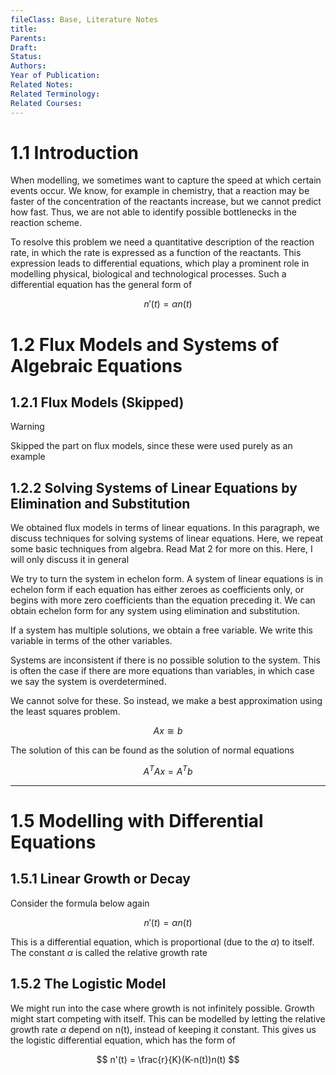 ```yaml
---
fileClass: Base, Literature Notes
title: 
Parents: 
Draft: 
Status: 
Authors: 
Year of Publication: 
Related Notes: 
Related Terminology: 
Related Courses: 
---
```

# 1.1 Introduction
When modelling, we sometimes want to capture the speed at which certain events occur. We know, for example in chemistry, that a reaction may be faster of the concentration of the reactants increase, but we cannot predict how fast. Thus, we are not able to identify possible bottlenecks in the reaction scheme.

To resolve this problem we need a quantitative description of the reaction rate, in which the rate is expressed as a  function of the reactants. This expression leads to differential equations, which play a prominent role in modelling physical, biological and technological processes. Such a differential equation has the general form of

$$
n'(t) = \alpha n(t)
$$

# 1.2 Flux Models and Systems of Algebraic Equations

## 1.2.1 Flux Models (Skipped)

>[!Warning]
>Skipped the part on flux models, since these were used purely as an example

## 1.2.2 Solving Systems of Linear Equations by Elimination and Substitution
We obtained flux models in terms of linear equations. In this paragraph, we discuss techniques for solving systems of linear equations. Here, we repeat some basic techniques from algebra. Read Mat 2 for more on this. Here, I will only discuss it in general

We try to turn the system in echelon form. A system of linear equations is in echelon form if each equation has either zeroes as coefficients only, or begins with more zero coefficients than the equation preceding it. We can obtain echelon form for any system using elimination and substitution. 

If a system has multiple solutions, we obtain a free variable. We write this variable in terms of the other variables. 

Systems are inconsistent if there is no possible solution to the system. This is often the case if there are more equations than variables, in which case we say the system is overdetermined. 

We cannot solve for these. So instead, we make a best approximation using the least squares problem. 

$$
Ax \cong b
$$

The solution of this can be found as the solution of normal equations

$$
A^TAx = A^Tb
$$


---
# 1.5 Modelling with Differential Equations
## 1.5.1 Linear Growth or Decay
Consider the formula below again


$$
n'(t) = \alpha n(t)
$$

This is a differential equation, which is proportional (due to the $\alpha$) to itself. The constant $\alpha$ is called the relative growth rate

## 1.5.2 The Logistic Model
We might run into the case where growth is not infinitely possible. Growth might start competing with itself. This can be modelled by letting the relative growth rate $\alpha$ depend on n(t), instead of keeping it constant. This gives us the logistic differential equation, which has the form of 

$$
n'(t) = \frac{r}{K}(K-n(t))n(t)
$$

